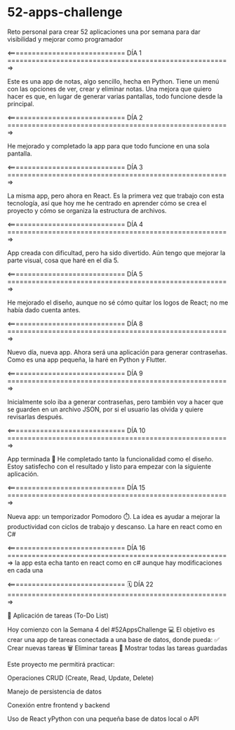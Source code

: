 # 52-apps-challenge
Reto personal para crear 52 aplicaciones una por semana para dar visibilidad y mejorar como programador

<============================= DÍA 1 =======================================================>

Este es una app de notas, algo sencillo, hecha en Python.
Tiene un menú con las opciones de ver, crear y eliminar notas.
Una mejora que quiero hacer es que, en lugar de generar varias pantallas, todo funcione desde la principal.

<============================= DÍA 2 =======================================================>

He mejorado y completado la app para que todo funcione en una sola pantalla.

<============================= DÍA 3 =======================================================>

La misma app, pero ahora en React.
Es la primera vez que trabajo con esta tecnología, así que hoy me he centrado en aprender cómo se crea el proyecto y cómo se organiza la estructura de archivos.

<============================= DÍA 4 =======================================================>

App creada con dificultad, pero ha sido divertido.
Aún tengo que mejorar la parte visual, cosa que haré en el día 5.

<============================= DÍA 5 =======================================================>

He mejorado el diseño, aunque no sé cómo quitar los logos de React; no me había dado cuenta antes.

<============================= DÍA 8 =======================================================>

Nuevo día, nueva app.
Ahora será una aplicación para generar contraseñas.
Como es una app pequeña, la haré en Python y Flutter.

<============================= DÍA 9 =======================================================>

Inicialmente solo iba a generar contraseñas, pero también voy a hacer que se guarden en un archivo JSON, por si el usuario las olvida y quiere revisarlas después.

<============================= DÍA 10 =======================================================>

App terminada 🎉
He completado tanto la funcionalidad como el diseño.
Estoy satisfecho con el resultado y listo para empezar con la siguiente aplicación.

<============================= DÍA 15 =======================================================>

Nueva app: un temporizador Pomodoro ⏱️.
La idea es ayudar a mejorar la productividad con ciclos de trabajo y descanso.
La hare en react como en C#

<============================= DÍA 16 =======================================================>
la app esta echa tanto en react como en c# aunque hay modificaciones en cada una

<============================= 🗓️ DÍA 22 =======================================================>

📌 Aplicación de tareas (To-Do List)

Hoy comienzo con la Semana 4 del #52AppsChallenge 💻
El objetivo es crear una app de tareas conectada a una base de datos, donde pueda:
✅ Crear nuevas tareas
🗑️ Eliminar tareas
👀 Mostrar todas las tareas guardadas

Este proyecto me permitirá practicar:

Operaciones CRUD (Create, Read, Update, Delete)

Manejo de persistencia de datos

Conexión entre frontend y backend

Uso de React yPython con una pequeña base de datos local o API